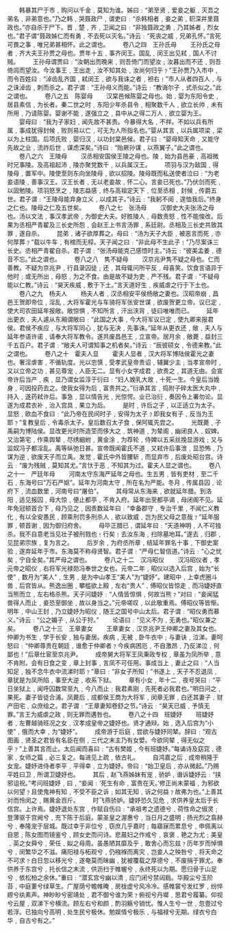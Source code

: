 <!-- { "loadSidebar": true } -->
　　韩暴其尸于市﹐购问以千金﹐莫知为谁。姊曰﹕“弟至贤﹐爱妾之躯﹐灭吾之弟名﹐非弟意也。”乃之韩﹐哭聂政尸﹐谓吏曰﹕“杀韩相者﹐妾之弟﹐轵深井里聂政也。”亦自杀于尸下。晋﹐楚﹐齐﹐卫闻之曰﹕“非独聂政之勇﹐乃其姊者﹐烈女也。”君子谓“聂政姊仁而有勇﹐不去死以灭名。”诗云﹕“死丧之威﹐兄弟孔怀。”言死可畏之事﹐唯兄弟甚相怀。此之谓也。
　　卷八之四　王孙氏母
　　王孙氏之母者﹐齐大夫王孙贾之母也。贾年十五﹐事齐闵王。国乱﹐闵王出见弒﹐国人不讨贼。
　　王孙母谓贾曰﹕“汝朝出而晚来﹐则吾倚门而望汝﹔汝暮出而不还﹐则吾倚闾而望汝。今汝事王﹐王出走﹐汝不知其处﹐汝尚何归乎﹖”王孙贾乃入市中﹐而令百姓曰﹕“淖齿乱齐国﹐弒闵王﹐欲与我诛之者﹐袒右﹗”市人从者四百人﹐与之诛淖齿﹐刺而杀之。君子谓﹕“王孙母义而能。”诗云﹕“教诲尔子﹐式杀似之。”此之谓也。
　　卷八之五　陈婴母
　　汉棠邑候陈婴之母也。始﹐婴为东阳令史﹐居县素信﹐为长者。秦二世之时﹐东阳少年杀县令﹐相聚数千人﹐欲立长帅﹐未有所用﹐乃请陈婴。婴谢不能﹐遂强立之﹐县中从之得二万人﹐欲立婴为王。
　　婴母曰﹕“我为子家妇﹐闻先故不甚贵。今暴得大名﹐不祥。不如以兵有所属﹐事成犹得封候﹐败则易以亡﹐可无为人所指名也。”婴从其言﹐以兵属项梁﹐梁以为上柱国。后项氏败﹐婴归汉﹐以功封棠邑候。君子曰﹕“婴母知天命﹐又能守先故之业﹐流祚后世﹐谋虑深矣。”诗曰﹕“贻厥孙谋﹐以燕翼子。”此之谓也。
　　卷八之六　王陵母
　　汉丞相安国侯王陵之母也。陵﹐始为县邑豪﹐高祖微时兄事陵。及高祖起沛﹐陵亦聚党数千﹐以兵属汉王。
　　项羽与汉为敌国﹐得陵母﹐置军中。陵使至则东向坐陵母﹐欲以招陵。陵母既而私送使者泣曰﹕“为老妾语陵﹐善事汉王。汉王长者﹐无以老妾故﹐怀二心。言妾已死也。”乃伏剑而死﹐以固勉陵。项羽怒烹之﹐陵志益感﹐终与高祖定天下﹐位至丞相﹐封候﹐传爵五世。君子谓﹕“王陵母能弃身立义﹐以成其子。”诗云﹕“我躬不阅﹐遑恤我后。”终身之仁也。陵母之仁及五世矣。
　　卷八之七　张汤母
　　汉御史大夫张汤之母也。汤以文法﹐事汉孝武帝﹐为御史大夫。好胜陵人﹐母数责怒﹐性不能悛改。后果为丞相严青翟及三长史所怨﹐会赵王上书言汤罪﹐系廷尉。丞相及三长史共致其罪﹐遂自杀。
　　昆弟﹑诸子欲厚葬之。母曰﹕“汤为天子大臣﹐被恶言而死﹐亦何厚葬﹖”载以牛车﹐有棺而无椁。天子闻之曰﹕“非此母不生此子﹗”乃尽案诛三长史。丞相严青翟自杀。君子谓﹕“张汤母能克己感悟时主。”诗云﹕“彼美孟姜﹐德音不忘。”此之谓也。
　　卷八之八　隽不疑母
　　汉京兆尹隽不疑之母也。仁而善教。不疑为京兆尹﹐行县录囚徒﹔还﹐其母辄问所平反﹐母喜笑。饮食言语异于他时﹔或无所出﹐母怒﹐为之不食。由是故不疑为吏﹐严不残。君子谓﹕“不疑母能以仁教。”诗云﹕“昊天疾威﹐敷于下土。”言天道好生﹐疾威虐之行于下土也。
　　卷八之九　杨夫人
　　杨夫人者﹐汉丞相安平侯杨敞之妻也。汉昭帝崩﹐昌邑王贺即帝位﹐淫乱﹐大将军霍光与车骑将军张安世谋﹐欲废贺更立帝。议已定﹐使大司农田延年报敞。敞惊惧﹐不知所言﹐汗出浃背﹐徒曰唯唯而已。
　　延年出更衣﹐夫人遽从东厢谓敞曰﹕“此国之大事﹐今大将军议已定﹐使九卿来报君侯。君侯不疾应﹐与大将军同心﹐犹与无决﹐先事诛。”延年从更衣还﹐敞﹑夫人与延年参语许诺﹐请奉大将军教令。遂共废昌邑王﹐立宣帝。居月余﹐敞薨﹐益封三千五百户。君子谓﹕“敞夫人可谓知事之机者矣。”诗云﹕“辰彼硕女﹐令德来教。”此之谓也。
　　卷八之十　霍夫人显
　　霍夫人显者﹐汉大将军博陆侯霍光之妻也。奢淫虐害﹐不循轨度。光以忠慎﹐受孝武皇帝贵诏﹐辅翼少主﹔当孝宣帝时﹐又以立帝之功﹐甚见尊宠﹐人臣无二。显有小女字成君﹐欲贵之﹐其道无由。会宣帝许后当产﹐疾﹐显乃谓女监淳于衍曰﹕“妇人娩乳大故﹐十死一生。今皇后当娩身﹐可因投药去之。使我女得为后﹐富贵共之。”衍承其言﹐捣附子碎太医大丸中﹐持入﹐遂药弒许后。事急﹐显以情告光﹐光惊愕。业已治衍﹐奏因令上署勿论。显遂为成君衣补﹐治入宫具﹐果立为后。
　　是时﹐许后之子﹐以正适立为太子。显怒﹐欧血不食曰﹕“此乃帝在民间时子﹐安得为太子﹖即我女有子﹐反当为王耶﹖”复教皇后﹐令毒杀太子。皇后数召太子食﹐保阿辄先尝之。
　　光既薨﹐子禹嗣为博陆侯。显改更光时所造茔而侈大之﹐筑神道﹐为辇阁﹐幽闭良人﹑奴婢。又治第宅﹐作乘舆辇﹐尽绣絪紨﹐黄金涂﹐为荐轮﹐侍婢以五采丝挽显游戏﹔又与监奴冯子都淫乱。禹等纵弛日甚。宣帝既闻霍氏不道﹐又弒许后事泄﹐显恐怖﹐乃谋为逆﹐欲废天子而立禹。发觉﹐霍氏中外皆腰斩﹐而显弃市﹐后废处昭台宫。诗云﹕“废为残贼﹐莫知其尤。”言忕于恶﹐不知其为过。霍夫人显之谓也。
　　卷八之十一　严廷年母
　　河南太守东海严延年之母也。生五男﹐皆有吏材﹐至二千石﹐东海号曰“万石严妪”。延年为河南太守﹐所在名为严能。冬月﹐传属县囚﹐论府下﹐流血数里﹐河南号曰“屠伯”。
　　其母常从东海来﹐欲就延年腊。到洛阳﹐适见报囚﹐母大惊﹐便止都亭﹐不肯入府。延年出至都亭谒﹐母闭阁不见。延年免冠顿首合下﹐母乃见之﹐因责数延年曰﹕“幸备郡守﹐专治千里﹐不闻仁义教化﹐有以全安愚民﹐顾乘刑罚多刑杀人﹐欲以致威﹐岂为民父母之意哉﹖”延年服罪﹐顿首谢﹐因为御归府舍。
　　母毕正腊已﹐谓延年曰﹕“天道神明﹐人不可独杀。我不自意老当见壮子被刑戮也﹗行矣﹗去汝东海﹐扫除墓地耳。”遂去﹐归郡﹐见昆弟宗族﹐复为言之。
　　后岁余﹐为府丞所章﹐结延年罪名十事﹐下御史案验﹐遂弃延年于市。东海莫不称母贤智。君子谓﹕“严母仁智信道。”诗云﹕“心之忧矣﹐宁自全矣。”其严母之谓也。
　　卷八之十二　汉冯昭仪
　　汉冯昭仪者﹐孝元帝之昭仪﹐右将军光禄勋冯奉世之女也。元帝二年﹐昭仪以选入后宫﹐始为“长使”﹐数月为“美人”﹐生男﹐是为中山孝王“美人”为“婕妤”。建昭中﹐上幸虎圈斗兽﹐后宫皆从。熊逸出圈﹐攀槛欲上殿﹐左右“贵人”﹑傅昭仪皆惊走﹐而冯婕妤直当熊而立﹐左右格杀熊。天子问婕妤﹕“人情皆惊惧﹐何故当熊﹖”对曰﹕“妾闻猛兽得人而止﹐妾恐至御坐﹐故以身当之。”元帝嗟叹﹐以此敬重焉。傅昭仪等皆惭。明年﹐中山王封﹐乃立婕妤为昭仪﹐随王之国号中山太后。君子谓﹕“昭仪勇而慕义。”诗云﹕“公之媚子﹐从公于狩。”
　　论语曰﹕“见义不为﹐无勇也。”昭仪兼之矣。
　　卷八之十三　王章妻女
　　王章妻女﹐汉京兆尹王仲卿之妻及其女也。仲卿为书生﹐学于长安﹐独与妻居。疾病﹐无被﹐卧牛衣中﹔与妻诀﹐泣涕。妻呵怒曰﹕“仲卿尊贵在朝廷﹐谁愈于仲卿者﹖今疾病困厄﹐不自激昂﹐乃反涕泣﹐何鄙也！”后章仕宦至京兆尹。
　　成帝舅大将军王凤秉政专权﹐章虽为凤所举﹐意不肯附。会有日食之变﹐章上封事﹐言凤不可任用。事成当上﹐妻止之曰﹕“人当知足﹐独不念牛衣中流涕时耶﹖”章曰﹕“非女子所知﹗”书遂上﹐天子不忍退凤﹐章犹是为凤所陷﹐事至大逆﹐收系下狱。
　　章有小女﹐年十二﹐夜号哭曰﹕“平日坐狱上﹐闻呼囚数常至九﹐今八而止﹔我君素刚﹐先死者必我君也。”明日问之﹐果死。妻子皆徒合浦。凤薨后﹐成都侯王商为大将军﹐闵章无罪﹐白还其妻子﹑财产田宅﹐众庶给之。君子谓﹕“王章妻知卷舒之节。”诗云﹕“昊天已威﹐予慎无罪。”言王为威虐之政﹐则无罪而遘咎也。
　　卷八之十四　班婕妤
　　班婕妤者﹐左曹越骑班况之女﹐汉孝成皇帝之婕妤也。贤才通辩。始﹐选入后宫为“小使”﹐俄而大幸﹐为“婕妤”。
　　成帝游于后庭﹐尝欲与婕妤同辇。辞曰﹕“观古图画﹐贤圣之君皆有名臣在侧﹐三代之末主乃有女嬖。今欲同辇﹐得无似之乎﹖”上善其言而止。太后闻而喜曰﹕“古有樊姬﹐今有班婕妤。”每诵诗及窈窕﹑德家﹑女师之篇﹐必三复之。每进见上疏﹐依古礼。
　　自鸿嘉之后﹐成帝稍隆于女宠。婕妤进侍者李平﹐平得幸﹐立为婕妤。帝曰﹕“始卫皇后﹐亦从微起。”乃赐平姓曰卫﹐所谓卫婕妤也。
　　其后﹐赵飞燕姊妹有宠﹐骄妒﹐谮诉婕妤云﹕“挟邪诅祝。”考问班婕妤﹐曰﹐“妾闻﹕‘死生有命﹐富贵在天。’修正尚未蒙福﹐为邪欲以何望﹖且使鬼神有知﹐不受不臣之诉﹔如其无知﹐诉之何益﹖故弗为也。”上善其对而怜闵之﹐赐黄金百斤。
　　时飞燕骄妒。婕妤恐久见危﹐求供养皇太后于长信宫。上许焉。婕妤退处东宫﹐作赋自伤曰﹕“承祖考之遗德兮﹐荷性命之俶灵﹔登薄驱于宫阙兮﹐充下陈于后庭。蒙圣皇之渥惠兮﹐当日月之盛明﹔扬光烈之翕赫兮﹐奉隆宠于层城。既过幸于非位兮﹐窃庶几乎嘉时﹔每寤寐而累息兮﹐申佩离以自思﹔陈女图而镜鉴兮﹐顾女史而问诗。悲晨妇之作戒兮﹐哀褒﹑艳之为尤﹔美皇﹑英之女舜兮﹐荣任﹑姒之母周。虽愚陋其靡及乎﹐敢舍心而忘兹﹖历年岁而悼惧兮﹐闵繁华之不滋。痛阳禄与柘观兮﹐仍襁褓而离灾﹐岂妾人之殃咎兮﹐将天命之不可求﹖白日忽以移光兮﹐遂奄莫而昧幽﹐犹被覆载之厚德兮﹐不废捐于罪尤。奉供养于东宫兮﹐托长信之末流﹐供沥扫于帷幄兮﹐永终死以为期。愿归骨于山足兮﹐依松柏之余休。”重曰﹕“潜玄宫兮幽以清﹐应门闭兮禁闼扃。华殿尘兮玉阶苔﹐中庭萋兮绿草生。广屋荫兮幨帷晻﹐房栊虚兮风冷冷。感帷裳兮发红罗﹐纷悴縩兮纨素声。神眇眇兮密靖处﹐君不御兮谁为荣﹖俯视兮丹墀﹐思君兮履纂。仰视兮云屋﹐双涕下兮横流。顾左右兮和颜﹐酌羽觞兮销忧。惟人生兮一世﹐忽壹过兮若浮。已独向兮高明﹐处生民兮极休。勉娱情兮极乐﹐与福禄兮无期。绿衣兮白华﹐自古兮有之。”
